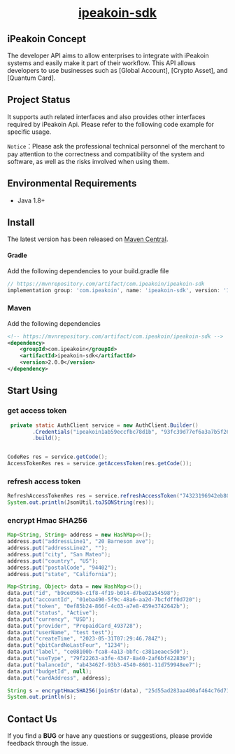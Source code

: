 <p style="text-align: center;">
  <h1 align="center"><a href="javascript:void(0);">ipeakoin-sdk</a></h1>
</p>

## iPeakoin Concept

The developer API aims to allow enterprises to integrate with iPeakoin systems and easily make it part of their
workflow. This API allows developers to use businesses such as [Global Account], [Crypto Asset], and [Quantum Card].

## Project Status

It supports auth related interfaces and also provides other interfaces required by iPeakoin Api. Please refer to the
following code example for specific usage.

`Notice`：Please ask the professional technical personnel of the merchant to pay attention to the correctness and
compatibility of the system and software, as well as the risks involved when using them.

## Environmental Requirements

+ Java 1.8+

## Install

The latest version has been released on [Maven Central](https://mvnrepository.com/artifact/com.ipeakoin/ipeakoin-sdk).

#### Gradle

Add the following dependencies to your build.gradle file

```groovy
// https://mvnrepository.com/artifact/com.ipeakoin/ipeakoin-sdk
implementation group: 'com.ipeakoin', name: 'ipeakoin-sdk', version: '1.0.0-beta'

```

### Maven

Add the following dependencies

```xml
<!-- https://mvnrepository.com/artifact/com.ipeakoin/ipeakoin-sdk -->
<dependency>
    <groupId>com.ipeakoin</groupId>
    <artifactId>ipeakoin-sdk</artifactId>
    <version>2.0.0</version>
</dependency>

```

## Start Using

### get access token

```java
 private static AuthClient service = new AuthClient.Builder()
        .Credentials("ipeakoin1ab59eccfbc78d1b", "93fc39d77ef6a3a7b5f26b83fbbebe81", "https://api-sandbox.ipeakoin.com")
        .build();


CodeRes res = service.getCode();
AccessTokenRes res = service.getAccessToken(res.getCode());
```

### refresh access token

```java
RefreshAccessTokenRes res = service.refreshAccessToken("74323196942eb80322bdf4fc38383df74946a5d402ecfc789b6f95e30435f6f9");
System.out.println(JsonUtil.toJSONString(res));
```

### encrypt Hmac SHA256

```java
Map<String, String> address = new HashMap<>();
address.put("addressLine1", "20 Barneson ave");
address.put("addressLine2", "");
address.put("city", "San Mateo");
address.put("country", "US");
address.put("postalCode", "94402");
address.put("state", "California");

Map<String, Object> data = new HashMap<>();
data.put("id", "b9ce056b-c1f8-4f19-b014-d7be02a54598");
data.put("accountId", "01eba490-5f9c-48a6-aa2d-7bcfdff0d720");
data.put("token", "0ef85b24-866f-4c03-a7e8-459e3742642b");
data.put("status", "Active");
data.put("currency", "USD");
data.put("provider", "PrepaidCard_493728");
data.put("userName", "test test");
data.put("createTime", "2023-05-31T07:29:46.784Z");
data.put("qbitCardNoLastFour", "1234");
data.put("label", "ce08100b-fca8-4a13-bbfc-c381aeaec5d0");
data.put("useType", "79f22263-a3fe-4347-8a40-2af6bf422839");
data.put("balanceId", "ab43462f-93b3-4540-8601-11d759948ee7");
data.put("budgetId", null);
data.put("cardAddress", address);

String s = encryptHmacSHA256(joinStr(data), "25d55ad283aa400af464c76d713c07ad");
System.out.println(s);
```

## Contact Us

If you find a **BUG** or have any questions or suggestions, please provide feedback through the issue.